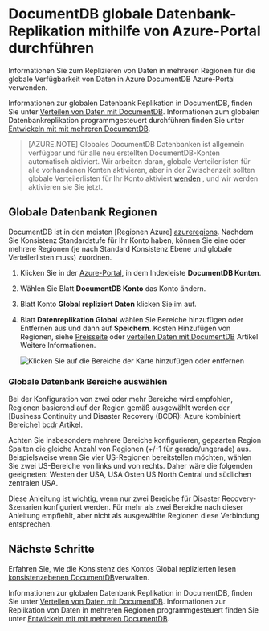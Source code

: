 <properties
    pageTitle="Replikation der globalen DocumentDB | Microsoft Azure"
    description="Informationen Sie zum globalen Replikation Ihres DocumentDB-Kontos Azure Portal."
    services="documentdb"
    keywords="globale Datenbank, Replikation"
    documentationCenter=""
    authors="mimig1"
    manager="jhubbard"
    editor="cgronlun"/>

<tags
    ms.service="documentdb"
    ms.workload="data-services"
    ms.tgt_pltfrm="na"
    ms.devlang="na"
    ms.topic="article"
    ms.date="10/17/2016"
    ms.author="mimig"/>

# <a name="how-to-perform-documentdb-global-database-replication-using-the-azure-portal"></a>DocumentDB globale Datenbank-Replikation mithilfe von Azure-Portal durchführen

Informationen Sie zum Replizieren von Daten in mehreren Regionen für die globale Verfügbarkeit von Daten in Azure DocumentDB Azure-Portal verwenden.

Informationen zur globalen Datenbank Replikation in DocumentDB, finden Sie unter [Verteilen von Daten mit DocumentDB](documentdb-distribute-data-globally.md). Informationen zum globalen Datenbankreplikation programmgesteuert durchführen finden Sie unter [Entwickeln mit mit mehreren DocumentDB](documentdb-developing-with-multiple-regions.md).

> [AZURE.NOTE] Globales DocumentDB Datenbanken ist allgemein verfügbar und für alle neu erstellten DocumentDB-Konten automatisch aktiviert. Wir arbeiten daran, globale Verteilerlisten für alle vorhandenen Konten aktivieren, aber in der Zwischenzeit sollten globale Verteilerlisten für Ihr Konto aktiviert [wenden](https://portal.azure.com/?#blade/Microsoft_Azure_Support/HelpAndSupportBlade) , und wir werden aktivieren sie Sie jetzt.

## <a id="addregion"></a>Globale Datenbank Regionen

DocumentDB ist in den meisten [Regionen Azure] [azureregions]. Nachdem Sie Konsistenz Standardstufe für Ihr Konto haben, können Sie eine oder mehrere Regionen (je nach Standard Konsistenz Ebene und globale Verteilerlisten muss) zuordnen.

1. Klicken Sie in der [Azure-Portal](https://portal.azure.com/), in dem Indexleiste **DocumentDB Konten**.
2. Wählen Sie Blatt **DocumentDB Konto** das Konto ändern.
3. Blatt Konto **Global repliziert Daten** klicken Sie im auf.
4. Blatt **Datenreplikation Global** wählen Sie Bereiche hinzufügen oder Entfernen aus und dann auf **Speichern**. Kosten Hinzufügen von Regionen, siehe [Preisseite](https://azure.microsoft.com/pricing/details/documentdb/) oder [verteilen Daten mit DocumentDB](documentdb-distribute-data-globally.md) Artikel Weitere Informationen.

    ![Klicken Sie auf die Bereiche der Karte hinzufügen oder entfernen][1]

### <a name="selecting-global-database-regions"></a>Globale Datenbank Bereiche auswählen

Bei der Konfiguration von zwei oder mehr Bereiche wird empfohlen, Regionen basierend auf der Region gemäß ausgewählt werden der [Business Continuity und Disaster Recovery (BCDR): Azure kombiniert Bereiche]  [ bcdr] Artikel.

Achten Sie insbesondere mehrere Bereiche konfigurieren, gepaarten Region Spalten die gleiche Anzahl von Regionen (+/-1 für gerade/ungerade) aus. Beispielsweise wenn Sie vier US-Regionen bereitstellen möchten, wählen Sie zwei US-Bereiche von links und von rechts. Daher wäre die folgenden geeigneten: Westen der USA, USA Osten US North Central und südlichen zentralen USA.

Diese Anleitung ist wichtig, wenn nur zwei Bereiche für Disaster Recovery-Szenarien konfiguriert werden. Für mehr als zwei Bereiche nach dieser Anleitung empfiehlt, aber nicht als ausgewählte Regionen diese Verbindung entsprechen.

<!---
## <a id="selectwriteregion"></a>Select the write region

While all regions associated with your DocumentDB database account can serve reads (both, single item as well as multi-item paginated reads) and queries, only one region can actively receive the write (insert, upsert, replace, delete) requests. To set the active write region, do the following  


1. In the **DocumentDB Account** blade, select the database account to modify.
2. In the account blade, if the **All Settings** blade is not already opened, click **All Settings**.
3. In the **All Settings** blade, click **Write Region Priority**.
    ![Change the write region under DocumentDB Account > Settings > Add/Remove Regions][2]
4. Click and drag regions to order the list of regions. The first region in the list of regions is the active write region.
    ![Change the write region by reordering the region list under DocumentDB Account > Settings > Change Write Regions][3]
-->

## <a id="next"></a>Nächste Schritte

Erfahren Sie, wie die Konsistenz des Kontos Global replizierten lesen [konsistenzebenen DocumentDB](documentdb-consistency-levels.md)verwalten.

Informationen zur globalen Datenbank Replikation in DocumentDB, finden Sie unter [Verteilen von Daten mit DocumentDB](documentdb-distribute-data-globally.md). Informationen zur Replikation von Daten in mehreren Regionen programmgesteuert finden Sie unter [Entwickeln mit mit mehreren DocumentDB](documentdb-developing-with-multiple-regions.md).

<!--Image references-->
[1]: ./media/documentdb-portal-global-replication/documentdb-add-region.png
[2]: ./media/documentdb-portal-global-replication/documentdb_change_write_region-1.png
[3]: ./media/documentdb-portal-global-replication/documentdb_change_write_region-2.png

<!--Reference style links - using these makes the source content way more readable than using inline links-->
[bcdr]: https://azure.microsoft.com/documentation/articles/best-practices-availability-paired-regions/
[consistency]: https://azure.microsoft.com/documentation/articles/documentdb-consistency-levels/
[azureregions]: https://azure.microsoft.com/en-us/regions/#services
[offers]: https://azure.microsoft.com/en-us/pricing/details/documentdb/
